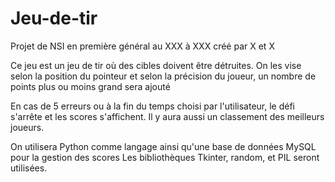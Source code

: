 # Jeu-de-tir

Projet de NSI en première général au XXX à XXX créé par X et X

Ce jeu est un jeu de tir où des cibles doivent être détruites.
On les vise selon la position du pointeur et selon la précision du joueur, un nombre de points plus ou moins grand sera ajouté

En cas de 5 erreurs ou à la fin du temps choisi par l'utilisateur, le défi s'arrête et les scores s'affichent.
Il y aura aussi un classement des meilleurs joueurs.

On utilisera Python comme langage ainsi qu'une base de données MySQL pour la gestion des scores
Les bibliothèques Tkinter, random, et PIL seront utilisées.
